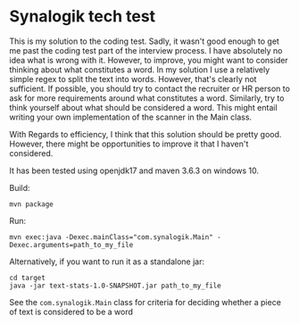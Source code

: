 # Synalogik tech test

This is my solution to the coding test. Sadly, it wasn't good enough to get me past the coding test part of the interview process. I have absolutely no idea what is wrong with it. However, to improve, you might want to consider thinking about what constitutes a word. In my solution I use a relatively simple regex to split the text into words. However, that's clearly not sufficient. If possible, you should try to contact the recruiter or HR person to ask for more requirements around what constitutes a word. Similarly, try to think yourself about what should be considered a word. This might entail writing your own implementation of the scanner in the Main class. 

With Regards to efficiency, I think that this solution should be pretty good. However, there might be opportunities to improve it that I haven't considered.

It has been tested using openjdk17 and maven 3.6.3 on windows 10.

Build:

```shell
mvn package
```

Run:

```shell
mvn exec:java -Dexec.mainClass="com.synalogik.Main" -Dexec.arguments=path_to_my_file
```

Alternatively, if you want to run it as a standalone jar:

```shell
cd target
java -jar text-stats-1.0-SNAPSHOT.jar path_to_my_file
```

See the `com.synalogik.Main` class for criteria for deciding whether a piece of text is considered to be a word

